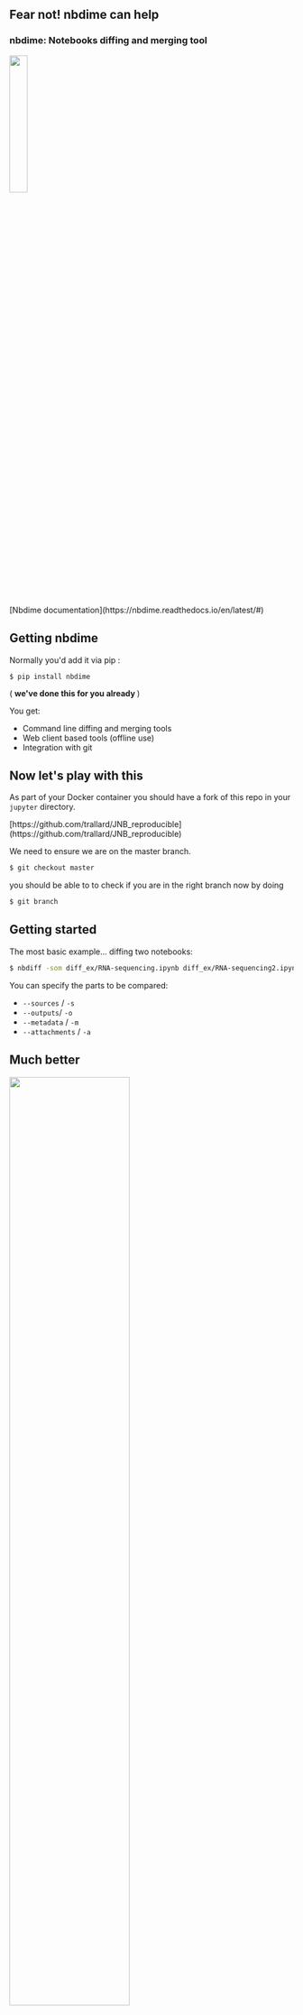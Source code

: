 <section class='dark-diagonal'>

<h2> Fear not! <accent-text> nbdime</accent-text> can help</h2>

<h3> nbdime: Notebooks diffing and merging tool </h3>
<a href='http://opendreamkit.org' target='_blank'>
<img src="resources/odk-logo.svg" style='width:25%'/></a>
<br>
[Nbdime documentation](https://nbdime.readthedocs.io/en/latest/#)
</section>



## Getting nbdime
Normally you'd add it via pip :
```
$ pip install nbdime
```
( <strong> we've done this for you already </strong>)

You get:
- Command line diffing and merging tools
- Web client based tools (offline use)
- Integration with git



## Now let's play with this
<i class="fa fa-code-fork" aria-hidden="true"></i> As part of your Docker container
you should have a fork of this repo in your `jupyter` directory.

<p class= "fragment grow"> [https://github.com/trallard/JNB_reproducible](https://github.com/trallard/JNB_reproducible)
</p>



We need to ensure we are on the <accent-text>master</accent-text> branch.
```bash
$ git checkout master
```
you should be able to to check if you are in the right branch now by doing
```bash
$ git branch
```



## Getting started
The most basic example...
diffing two notebooks:
```bash
$ nbdiff -som diff_ex/RNA-sequencing.ipynb diff_ex/RNA-sequencing2.ipynb
```
You can specify the parts to be compared:
- `--sources` / `-s`
- `--outputs`/ `-o`
- `--metadata` / `-m`
- `--attachments` / `-a`



## Much better
<img src="resources/nbdiff1.png" style='width:65%'/>



<img src="resources/nbdiff.png" style='width:70%'/>



<img src="resources/nbdiff-terminal.png" style='width:65%'/>



## Diffing on the web-app
Like in the previous example, we can compare the two notebooks...
and display <strong> rich rendered diffs </strong> on our web browser.

```bash
$ nbdiff-web -so diff_ex/RNA-sequencing.ipynb diff_ex/RNA-sequencing2.ipynb
```
<div class='float_modal fragment'>
<p class='modal_p'> Note: you do not need to be connected to the internet </p>
</div>


<img src="resources/diff_web1.PNG" style='width:100%'/>

<div class='float_modal fragment fade-in'>
<p class='modal_p'> Note that in this case <br/>
'red': base and 'green': remote </p>
</div>



<img src="resources/diff_web2.PNG" style='width:100%'/>

<img src="resources/diff_web3.PNG" style='width:100%'/>



<img src="resources/diff_web4.PNG" style='width:80%'/>



## Are you forgetting about version control?
<img src="resources/version-control.jpg">
<br>
<small> Taken from http://geek-and-poke.com/ </smal>



## NBDIME version control integration
(Note: only git is supported at the moment)
- As <strong> drivers </strong> for your diff and merge operations (nbdime takes over these)
- Defining nbdime as diff and merge <strong> tools </tools>



## Integrate with <i class="fa fa-git-square" aria-hidden="true"></i>
Configuring all diff/merge drivers and tools:
```
$ nbdime config-git --enable --global
```

Note this allows for other configurations:
- for the current repository
- for this user (global)
- at system level



### Diffing two commits on the command line
```bash
$ git diff de2863c 404e4e0
```
![](resources/git_diff1.png)



## Using your web browser
```
$ nbdiff-web de2863c 404e4e0
```



<img src="resources/diff_webgit1.png" style='width:70%'/>



<img src="resources/diff_webgit2.png" style='width:70%'/>
